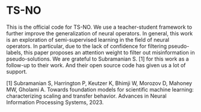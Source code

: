 # TS-NO
This is the official code for TS-NO.
We use a teacher-student framework to further improve the generalization of neural operators. In general, this work is an exploration of semi-supervised learning in the field of neural operators. 
In particular, due to the lack of confidence for filtering pseudo-labels, this paper proposes an attention weight to filter out misinformation in pseudo-solutions.
We are grateful to Subramanian S. [1] for this work as a follow-up to their work. And their open source code has given us a lot of support.

[1] Subramanian S, Harrington P, Keutzer K, Bhimji W, Morozov D, Mahoney MW, Gholami A. Towards foundation models for scientific machine learning: characterizing
scaling and transfer behavior. Advances in Neural Information Processing Systems, 2023.
